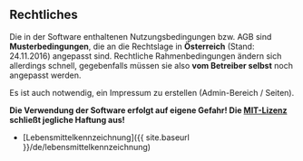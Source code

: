 ## Rechtliches

Die in der Software enthaltenen Nutzungsbedingungen bzw. AGB sind **Musterbedingungen**, die an die Rechtslage in **Österreich** (Stand: 24.11.2016) angepasst sind. Rechtliche Rahmenbedingungen ändern sich allerdings schnell, gegebenfalls müssen sie also **vom Betreiber selbst** noch angepasst werden.

Es ist auch notwendig, ein Impressum zu erstellen (Admin-Bereich / Seiten).

**Die Verwendung der Software erfolgt auf eigene Gefahr! Die [MIT-Lizenz]({{site.repo_url}}/blob/develop/LICENSE) schließt jegliche Haftung aus!**

* [Lebensmittelkennzeichnung]({{ site.baseurl }}/de/lebensmittelkennzeichnung)